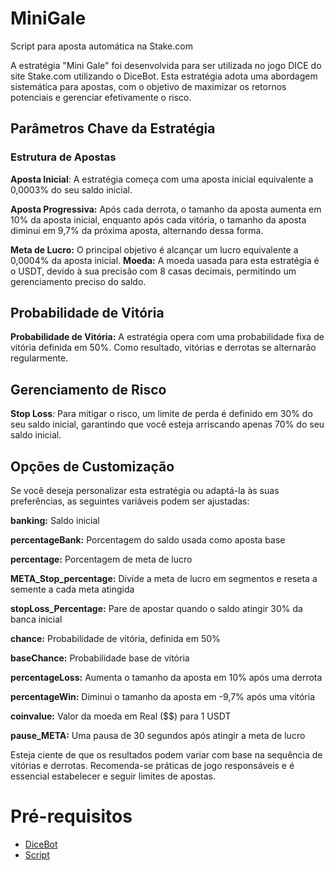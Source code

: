 # MiniGale

Script para aposta automática na Stake.com

A estratégia "Mini Gale" foi desenvolvida para ser utilizada no jogo DICE do site Stake.com utilizando o DiceBot. Esta estratégia adota uma abordagem sistemática para apostas, com o objetivo de maximizar os retornos potenciais e gerenciar efetivamente o risco.

## Parâmetros Chave da Estratégia

### Estrutura de Apostas

**Aposta Inicial**: A estratégia começa com uma aposta inicial equivalente a 0,0003% do seu saldo inicial.

**Aposta Progressiva:** Após cada derrota, o tamanho da aposta aumenta em 10% da aposta inicial, enquanto após cada vitória, o tamanho da aposta diminui em 9,7% da próxima aposta, alternando dessa forma.

**Meta de Lucro:** O principal objetivo é alcançar um lucro equivalente a 0,0004% da aposta inicial.
**Moeda:** A moeda uasada para esta estratégia é o USDT, devido à sua precisão com 8 casas decimais, permitindo um gerenciamento preciso do saldo.


## Probabilidade de Vitória
**Probabilidade de Vitória:** 
A estratégia opera com uma probabilidade fixa de vitória definida em 50%. Como resultado, vitórias e derrotas se alternarão regularmente.

## Gerenciamento de Risco
**Stop Loss**: Para mitigar o risco, um limite de perda é definido em 30% do seu saldo inicial, garantindo que você esteja arriscando apenas 70% do seu saldo inicial.

## Opções de Customização
Se você deseja personalizar esta estratégia ou adaptá-la às suas preferências, as seguintes variáveis podem ser ajustadas:

**banking:** Saldo inicial

**percentageBank:** Porcentagem do saldo usada como aposta base

**percentage:** Porcentagem de meta de lucro

**META_Stop_percentage:** Divide a meta de lucro em segmentos e reseta a semente a cada meta atingida

**stopLoss_Percentage:** Pare de apostar quando o saldo atingir 30% da banca inicial

**chance:** Probabilidade de vitória, definida em 50%

**baseChance:** Probabilidade base de vitória

**percentageLoss:** Aumenta o tamanho da aposta em 10% após uma derrota

**percentageWin:** Diminui o tamanho da aposta em -9,7% após uma vitória

**coinvalue:** Valor da moeda em Real ($$) para 1 USDT 

**pause_META:** Uma pausa de 30 segundos após atingir a meta de lucro

Esteja ciente de que os resultados podem variar com base na sequência de vitórias e derrotas. Recomenda-se práticas de jogo responsáveis e é essencial estabelecer e seguir limites de apostas.

# Pré-requisitos
- [DiceBot](https://github.com/GamblingWonder/Dicebot/releases/download/4.2.10.11/DiceBot.4.2.10.11.zip)
- [Script](https://github.com/GedelQ/MiniGale/archive/refs/heads/main.zip)

